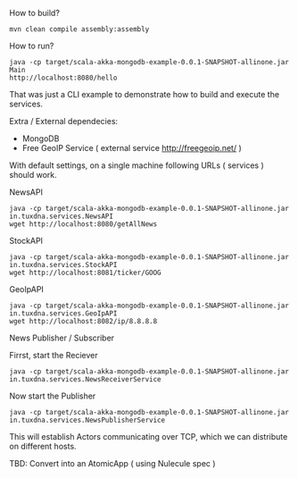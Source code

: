 How to build?

```
mvn clean compile assembly:assembly
```

How to run?


```
java -cp target/scala-akka-mongodb-example-0.0.1-SNAPSHOT-allinone.jar  Main
http://localhost:8080/hello
```

That was just a CLI example to demonstrate how to build and execute the services.


Extra / External dependecies:

 * MongoDB
 * Free GeoIP Service ( external service http://freegeoip.net/ )


With default settings, on a single machine following URLs ( services ) should work.


NewsAPI

```
java -cp target/scala-akka-mongodb-example-0.0.1-SNAPSHOT-allinone.jar  in.tuxdna.services.NewsAPI
wget http://localhost:8080/getAllNews
```


StockAPI


```
java -cp target/scala-akka-mongodb-example-0.0.1-SNAPSHOT-allinone.jar  in.tuxdna.services.StockAPI
wget http://localhost:8081/ticker/GOOG
```


GeoIpAPI


```
java -cp target/scala-akka-mongodb-example-0.0.1-SNAPSHOT-allinone.jar  in.tuxdna.services.GeoIpAPI
wget http://localhost:8082/ip/8.8.8.8
```


News Publisher / Subscriber

Firrst, start the Reciever


```
java -cp target/scala-akka-mongodb-example-0.0.1-SNAPSHOT-allinone.jar  in.tuxdna.services.NewsReceiverService
```

Now start the Publisher


```
java -cp target/scala-akka-mongodb-example-0.0.1-SNAPSHOT-allinone.jar  in.tuxdna.services.NewsPublisherService
```

This will establish Actors communicating over TCP, which we can distribute on different hosts.



TBD: Convert into an AtomicApp ( using Nulecule spec )



